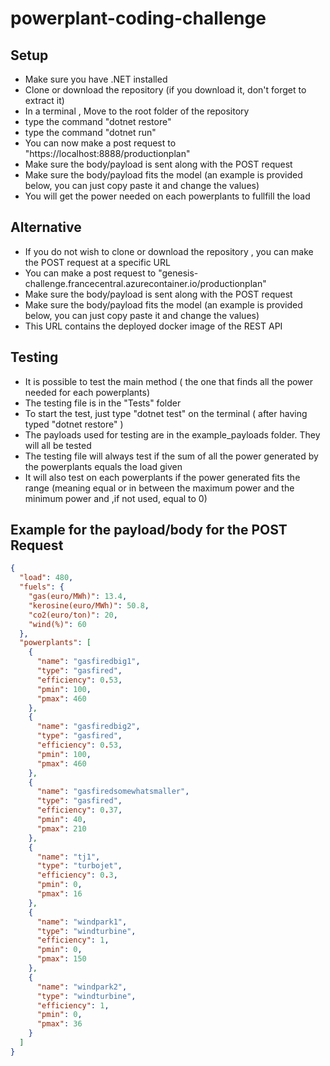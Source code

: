 # powerplant-coding-challenge

## Setup

- Make sure you have .NET installed
- Clone or download the repository (if you download it, don't forget to extract it)
- In a terminal , Move to the root folder of the repository
- type the command "dotnet restore"
- type the command "dotnet run"
- You can now make a post request to "https://localhost:8888/productionplan"
- Make sure the body/payload is sent along with the POST request
- Make sure the body/payload fits the model (an example is provided below, you can just copy paste it and change the values)
- You will get the power needed on each powerplants to fullfill the load

## Alternative

- If you do not wish to clone or download the repository , you can make the POST request at a specific URL
- You can make a post request to "genesis-challenge.francecentral.azurecontainer.io/productionplan"
- Make sure the body/payload is sent along with the POST request
- Make sure the body/payload fits the model (an example is provided below, you can just copy paste it and change the values)
- This URL contains the deployed docker image of the REST API

## Testing

- It is possible to test the main method ( the one that finds all the power needed for each powerplants)
- The testing file is in the "Tests" folder
- To start the test, just type "dotnet test" on the terminal ( after having typed "dotnet restore" )
- The payloads used for testing are in the example_payloads folder. They will all be tested
- The testing file will always test if the sum of all the power generated by the powerplants equals the load given
- It will also test on each powerplants if the power generated fits the range (meaning equal or in between the maximum power and the minimum power and ,if not used, equal to 0)

## Example for the payload/body for the POST Request

```json
{
  "load": 480,
  "fuels": {
    "gas(euro/MWh)": 13.4,
    "kerosine(euro/MWh)": 50.8,
    "co2(euro/ton)": 20,
    "wind(%)": 60
  },
  "powerplants": [
    {
      "name": "gasfiredbig1",
      "type": "gasfired",
      "efficiency": 0.53,
      "pmin": 100,
      "pmax": 460
    },
    {
      "name": "gasfiredbig2",
      "type": "gasfired",
      "efficiency": 0.53,
      "pmin": 100,
      "pmax": 460
    },
    {
      "name": "gasfiredsomewhatsmaller",
      "type": "gasfired",
      "efficiency": 0.37,
      "pmin": 40,
      "pmax": 210
    },
    {
      "name": "tj1",
      "type": "turbojet",
      "efficiency": 0.3,
      "pmin": 0,
      "pmax": 16
    },
    {
      "name": "windpark1",
      "type": "windturbine",
      "efficiency": 1,
      "pmin": 0,
      "pmax": 150
    },
    {
      "name": "windpark2",
      "type": "windturbine",
      "efficiency": 1,
      "pmin": 0,
      "pmax": 36
    }
  ]
}
```

